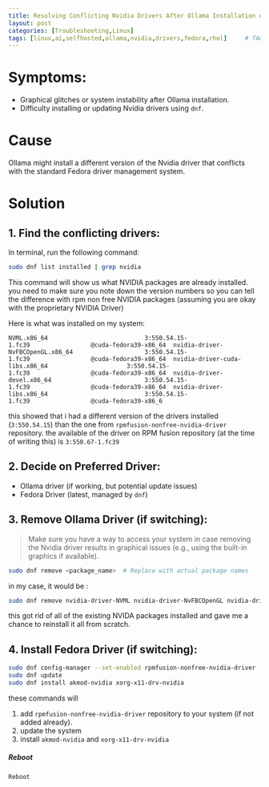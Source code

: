 ```yaml
---
title: Resolving Conflicting Nvidia Drivers After Ollama Installation on Fedora 39
layout: post
categories: [Troubleshooting,Linux]
tags: [linux,ai,selfhosted,ollama,nvidia,drivers,fedora,rhel]     # TAG names should always be lowercase
---
```


# Symptoms:

* Graphical glitches or system instability after Ollama installation.
* Difficulty installing or updating Nvidia drivers using `dnf`.

# Cause
Ollama might install a different version of the Nvidia driver that conflicts with the standard Fedora driver management system.

# Solution

## 1. **Find the conflicting drivers:**

In terminal, run the following command:
```bash
sudo dnf list installed | grep nvidia
```
This command will show us what NVIDIA packages are already installed. you need to make sure you note down the version numbers so you can tell the difference with rpm non free NVIDIA packages (assuming you are okay with the proprietary NVIDIA Driver)

Here is what was installed on my system:
```
NVML.x86_64                           3:550.54.15-1.fc39                 @cuda-fedora39-x86_64  nvidia-driver-NvFBCOpenGL.x86_64                    3:550.54.15-1.fc39                 @cuda-fedora39-x86_64  nvidia-driver-cuda-libs.x86_64                      3:550.54.15-1.fc39                 @cuda-fedora39-x86_64  nvidia-driver-devel.x86_64                          3:550.54.15-1.fc39                 @cuda-fedora39-x86_64  nvidia-driver-libs.x86_64                           3:550.54.15-1.fc39                 @cuda-fedora39-x86_6
```

this showed that i had a different version of the drivers installed (``3:550.54.15``) than the one from `rpmfusion-nonfree-nvidia-driver` repository. the available of the driver on RPM fusion repository (at the time of writing  this) is `3:550.67-1.fc39`

## **2. Decide on Preferred Driver:**

- Ollama driver (if working, but potential update issues)
- Fedora Driver (latest, managed by `dnf`)

## **3. Remove Ollama Driver (if switching):**

>Make sure you have a way to access your system in case removing the Nvidia driver results in graphical issues (e.g., using the built-in graphics if available).

```bash
sudo dnf remove <package_name>  # Replace with actual package names
```

in my case, it would be :
```bash
sudo dnf remove nvidia-driver-NVML nvidia-driver-NvFBCOpenGL nvidia-driver-cuda-libs nvidia-driver-devel nvidia-driver-libs
```
this got rid of all of the existing NVIDA packages installed and gave me a chance to reinstall it all from scratch.

## **4. Install Fedora Driver (if switching):**

```bash
sudo dnf config-manager --set-enabled rpmfusion-nonfree-nvidia-driver
sudo dnf update
sudo dnf install akmod-nvidia xorg-x11-drv-nvidia
```
these commands will
1. add `rpmfusion-nonfree-nvidia-driver` repository to your system (if not added already).
2. update the system
3. install `akmod-nvidia` and `xorg-x11-drv-nvidia`

##### Reboot

```bash
Reboot
```
